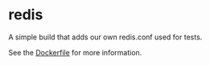 # redis

A simple build that adds our own redis.conf used for tests.

See the [Dockerfile](Dockerfile) for more information.
